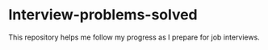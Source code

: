 # Interview-problems-solved

This repository helps me follow my progress as I prepare for job interviews.


